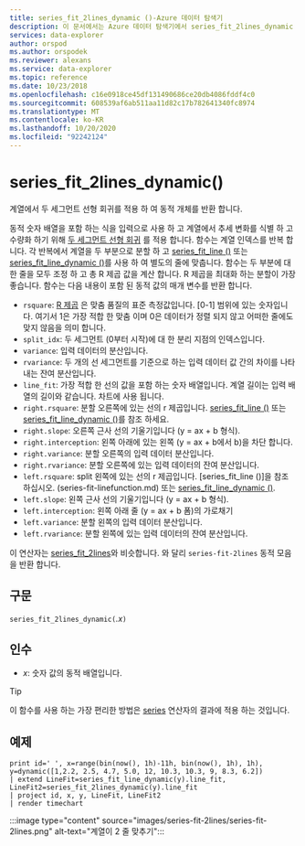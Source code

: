 ```yaml
---
title: series_fit_2lines_dynamic ()-Azure 데이터 탐색기
description: 이 문서에서는 Azure 데이터 탐색기에서 series_fit_2lines_dynamic ()에 대해 설명 합니다.
services: data-explorer
author: orspod
ms.author: orspodek
ms.reviewer: alexans
ms.service: data-explorer
ms.topic: reference
ms.date: 10/23/2018
ms.openlocfilehash: c16e0918ce45df131490686ce20db4086fddf4c0
ms.sourcegitcommit: 608539af6ab511aa11d82c17b782641340fc8974
ms.translationtype: MT
ms.contentlocale: ko-KR
ms.lasthandoff: 10/20/2020
ms.locfileid: "92242124"
---
```

# <a name="series_fit_2lines_dynamic"></a>series_fit_2lines_dynamic()

계열에서 두 세그먼트 선형 회귀를 적용 하 여 동적 개체를 반환 합니다.  

동적 숫자 배열을 포함 하는 식을 입력으로 사용 하 고 계열에서 추세 변화를 식별 하 고 수량화 하기 위해 [두 세그먼트 선형 회귀](https://en.wikipedia.org/wiki/Segmented_regression) 를 적용 합니다. 함수는 계열 인덱스를 반복 합니다. 각 반복에서 계열을 두 부분으로 분할 하 고 [series_fit_line ()](series-fit-linefunction.md) 또는 [series_fit_line_dynamic ()](series-fit-line-dynamicfunction.md)를 사용 하 여 별도의 줄에 맞춥니다. 함수는 두 부분에 대 한 줄을 모두 조정 하 고 총 R 제곱 값을 계산 합니다. R 제곱을 최대화 하는 분할이 가장 좋습니다. 함수는 다음 내용이 포함 된 동적 값의 매개 변수를 반환 합니다.

* `rsquare`: [R 제곱](https://en.wikipedia.org/wiki/Coefficient_of_determination) 은 맞춤 품질의 표준 측정값입니다. [0-1] 범위에 있는 숫자입니다. 여기서 1은 가장 적합 한 맞춤 이며 0은 데이터가 정렬 되지 않고 어떠한 줄에도 맞지 않음을 의미 합니다.
* `split_idx`: 두 세그먼트 (0부터 시작)에 대 한 분리 지점의 인덱스입니다.
* `variance`: 입력 데이터의 분산입니다.
* `rvariance`: 두 개의 선 세그먼트를 기준으로 하는 입력 데이터 값 간의 차이를 나타내는 잔여 분산입니다.
* `line_fit`: 가장 적합 한 선의 값을 포함 하는 숫자 배열입니다. 계열 길이는 입력 배열의 길이와 같습니다. 차트에 사용 됩니다.
* `right.rsquare`: 분할 오른쪽에 있는 선의 r 제곱입니다. [series_fit_line ()](series-fit-linefunction.md) 또는 [series_fit_line_dynamic ()](series-fit-line-dynamicfunction.md)를 참조 하세요.
* `right.slope`: 오른쪽 근사 선의 기울기입니다 (y = ax + b 형식).
* `right.interception`: 왼쪽 아래에 있는 왼쪽 (y = ax + b에서 b)을 차단 합니다.
* `right.variance`: 분할 오른쪽의 입력 데이터 분산입니다.
* `right.rvariance`: 분할 오른쪽에 있는 입력 데이터의 잔여 분산입니다.
* `left.rsquare`: split 왼쪽에 있는 선의 r 제곱입니다. [series_fit_line ()]을 참조 하십시오. (series-fit-linefunction.md) 또는 [series_fit_line_dynamic ()](series-fit-line-dynamicfunction.md).
* `left.slope`: 왼쪽 근사 선의 기울기입니다 (y = ax + b 형식).
* `left.interception`: 왼쪽 아래 줄 (y = ax + b 폼)의 가로채기
* `left.variance`: 분할 왼쪽의 입력 데이터 분산입니다.
* `left.rvariance`: 분할 왼쪽에 있는 입력 데이터의 잔여 분산입니다.

이 연산자는 [series_fit_2lines](series-fit-2linesfunction.md)와 비슷합니다. 와 달리 `series-fit-2lines` 동적 모음을 반환 합니다.

## <a name="syntax"></a>구문

`series_fit_2lines_dynamic(`*.x*`)`

## <a name="arguments"></a>인수

* *x*: 숫자 값의 동적 배열입니다.  

> [!TIP]
> 이 함수를 사용 하는 가장 편리한 방법은 [series](make-seriesoperator.md) 연산자의 결과에 적용 하는 것입니다.

## <a name="example"></a>예제

<!-- csl: https://help.kusto.windows.net:443/Samples -->
```kusto
print id=' ', x=range(bin(now(), 1h)-11h, bin(now(), 1h), 1h), y=dynamic([1,2.2, 2.5, 4.7, 5.0, 12, 10.3, 10.3, 9, 8.3, 6.2])
| extend LineFit=series_fit_line_dynamic(y).line_fit, LineFit2=series_fit_2lines_dynamic(y).line_fit
| project id, x, y, LineFit, LineFit2
| render timechart
```

:::image type="content" source="images/series-fit-2lines/series-fit-2lines.png" alt-text="계열이 2 줄 맞추기":::
